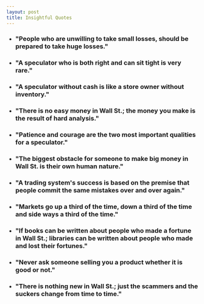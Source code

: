 ```yaml
---
layout: post
title: Insightful Quotes
---
```


* ### "People who are unwilling to take small losses, should be prepared to take huge losses."

* ### "A speculator who is both right and can sit tight is very rare."

* ### "A speculator without cash is like a store owner without inventory."

* ### "There is no easy money in Wall St.; the money you make is the result of hard analysis."

* ### "Patience and courage are the two most important qualities for a speculator."

* ### "The biggest obstacle for someone to make big money in Wall St. is their own human nature."

* ### "A trading system's success is based on the premise that people commit the same mistakes over and over again."

* ### "Markets go up a third of the time, down a third of the time and side ways a third of the time."

* ### "If books can be written about people who made a fortune in Wall St.; libraries can be written about people who made and lost their fortunes."

* ### "Never ask someone selling you a product whether it is good or not."

* ### "There is nothing new in Wall St.; just the scammers and the suckers change from time to time."
